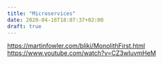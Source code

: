 ```yaml
---
title: "Microservices"
date: 2020-04-16T18:07:37+02:00
draft: true
---
```


https://martinfowler.com/bliki/MonolithFirst.html
https://www.youtube.com/watch?v=CZ3wIuvmHeM